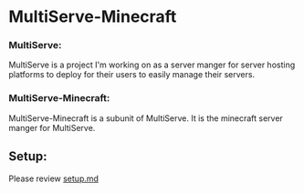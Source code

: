 # **MultiServe-Minecraft**
### MultiServe:
 MultiServe is a project I'm working on as a server manger for server hosting platforms to deploy for their users to easily manage their servers.

### MultiServe-Minecraft:
MultiServe-Minecraft is a subunit of MultiServe. It is the minecraft server manger for MultiServe.

## Setup:
Please review [setup.md](./setup.md)